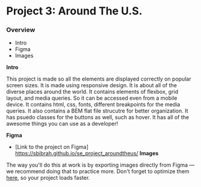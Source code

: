 # Project 3: Around The U.S.

### Overview

- Intro
- Figma
- Images

**Intro**

This project is made so all the elements are displayed correctly on popular screen sizes. It is made using responsive design. It is about all of the diverse places around the world. It contains elements of flexbox, grid layout, and media queries. So it can be accessed even from a mobile device. It contains html, css, fonts, different breakpoints for the media queries. It also contains a BEM flat file strucutre for better organization. It has psuedo classes for the buttons as well, such as hover. It has all of the awesome things you can use as a developer!

**Figma**

- [Link to the project on Figma] https://sbibrah.github.io/se_project_aroundtheus/
  **Images**

The way you'll do this at work is by exporting images directly from Figma — we recommend doing that to practice more. Don't forget to optimize them [here](https://tinypng.com/), so your project loads faster.
